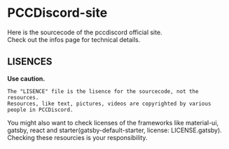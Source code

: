 # PCCDiscord-site

Here is the sourcecode of the pccdiscord official site.  
Check out the infos page for technical details.

## LISENCES

**Use caution.**
```
The "LISENCE" file is the lisence for the sourcecode, not the resources.
Resources, like text, pictures, videos are copyrighted by various people in PCCDiscord.
```

You might also want to check licenses of the frameworks like material-ui, gatsby, react and starter(gatsby-default-starter, license: LICENSE.gatsby).
Checking these resourcies is your responsibility.

